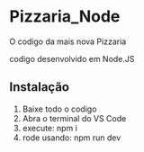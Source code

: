# Pizzaria_Node

O codigo da mais nova Pizzaria

codigo desenvolvido em Node.JS

## Instalação

1. Baixe todo o codigo
2. Abra o terminal do VS Code
3. execute: npm i
4. rode usando: npm run dev

